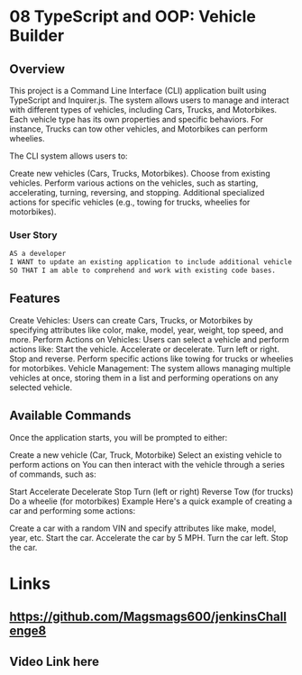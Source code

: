 # 08 TypeScript and OOP: Vehicle Builder

## Overview
This project is a Command Line Interface (CLI) application built using TypeScript and Inquirer.js. The system allows users to manage and interact with different types of vehicles, including Cars, Trucks, and Motorbikes. Each vehicle type has its own properties and specific behaviors. For instance, Trucks can tow other vehicles, and Motorbikes can perform wheelies.

The CLI system allows users to:

Create new vehicles (Cars, Trucks, Motorbikes).
Choose from existing vehicles.
Perform various actions on the vehicles, such as starting, accelerating, turning, reversing, and stopping.
Additional specialized actions for specific vehicles (e.g., towing for trucks, wheelies for motorbikes).

### User Story

```md
AS a developer
I WANT to update an existing application to include additional vehicle types
SO THAT I am able to comprehend and work with existing code bases.
```

## Features
Create Vehicles: Users can create Cars, Trucks, or Motorbikes by specifying attributes like color, make, model, year, weight, top speed, and more.
Perform Actions on Vehicles: Users can select a vehicle and perform actions like:
Start the vehicle.
Accelerate or decelerate.
Turn left or right.
Stop and reverse.
Perform specific actions like towing for trucks or wheelies for motorbikes.
Vehicle Management: The system allows managing multiple vehicles at once, storing them in a list and performing operations on any selected vehicle.

## Available Commands
Once the application starts, you will be prompted to either:

Create a new vehicle (Car, Truck, Motorbike)
Select an existing vehicle to perform actions on
You can then interact with the vehicle through a series of commands, such as:

Start
Accelerate
Decelerate
Stop
Turn (left or right)
Reverse
Tow (for trucks)
Do a wheelie (for motorbikes)
Example
Here's a quick example of creating a car and performing some actions:

Create a car with a random VIN and specify attributes like make, model, year, etc.
Start the car.
Accelerate the car by 5 MPH.
Turn the car left.
Stop the car.


# Links

## https://github.com/Magsmags600/jenkinsChallenge8

## Video Link here

